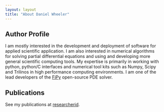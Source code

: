 ```yaml
---
layout: layout
title: "About Daniel Wheeler"
---
```


## Author Profile

I am mostly interested in the development and deployment of software
for applied scientific application. I am also interested in numerical
algorithms for solving partial differential equations and using and
developing more general scientific computing tools. My expertise is
primarily in working with python, python/C interfaces and numerical
tool kits such as Numpy, Scipy and Trilinos in high performance
computing environments. I am one of the lead developers of the
[FiPy](http://www.ctcms.nist.gov/fipy) open-source PDE solver.

## Publications

See my publications at
[researcherid](http://www.researcherid.com/rid/C-8994-2009).
